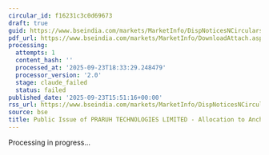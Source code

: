 ```yaml
---
circular_id: f16231c3c0d69673
draft: true
guid: https://www.bseindia.com/markets/MarketInfo/DispNoticesNCirculars.aspx?Noticeid={EBB2A781-5E17-42F9-9BEF-E9FC564B6FBD}&noticeno=20250923-79&dt=09/23/2025&icount=79&totcount=84&flag=0
pdf_url: https://www.bseindia.com/markets/MarketInfo/DownloadAttach.aspx?id=20250923-79&attachedId=8ca92971-67a1-49cb-9391-822d1106694a
processing:
  attempts: 1
  content_hash: ''
  processed_at: '2025-09-23T18:33:29.248479'
  processor_version: '2.0'
  stage: claude_failed
  status: failed
published_date: '2025-09-23T15:51:16+00:00'
rss_url: https://www.bseindia.com/markets/MarketInfo/DispNoticesNCirculars.aspx?Noticeid={EBB2A781-5E17-42F9-9BEF-E9FC564B6FBD}&noticeno=20250923-79&dt=09/23/2025&icount=79&totcount=84&flag=0
source: bse
title: Public Issue of PRARUH TECHNOLOGIES LIMITED - Allocation to Anchor Investors
---
```


Processing in progress...
